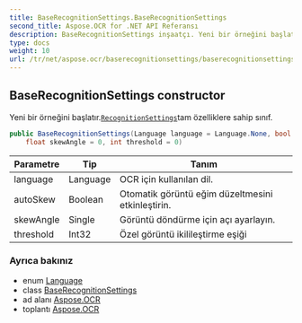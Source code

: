 ```yaml
---
title: BaseRecognitionSettings.BaseRecognitionSettings
second_title: Aspose.OCR for .NET API Referansı
description: BaseRecognitionSettings inşaatçı. Yeni bir örneğini başlatır.RecognitionSettingstam özelliklere sahip sınıf.
type: docs
weight: 10
url: /tr/net/aspose.ocr/baserecognitionsettings/baserecognitionsettings/
---
```

## BaseRecognitionSettings constructor

Yeni bir örneğini başlatır.[`RecognitionSettings`](../../recognitionsettings/)tam özelliklere sahip sınıf.

```csharp
public BaseRecognitionSettings(Language language = Language.None, bool autoSkew = true, 
    float skewAngle = 0, int threshold = 0)
```

| Parametre | Tip | Tanım |
| --- | --- | --- |
| language | Language | OCR için kullanılan dil. |
| autoSkew | Boolean | Otomatik görüntü eğim düzeltmesini etkinleştirin. |
| skewAngle | Single | Görüntü döndürme için açı ayarlayın. |
| threshold | Int32 | Özel görüntü ikilileştirme eşiği |

### Ayrıca bakınız

* enum [Language](../../language/)
* class [BaseRecognitionSettings](../)
* ad alanı [Aspose.OCR](../../baserecognitionsettings/)
* toplantı [Aspose.OCR](../../../)


